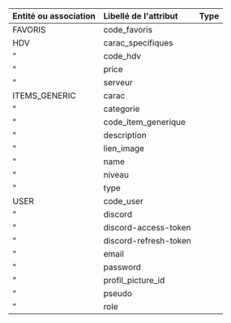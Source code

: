 | Entité ou association | Libellé de l'attribut | Type |
|:----------------------|:----------------------|:-----|
| FAVORIS               | code_favoris          |      |
| HDV                   | carac_specifiques     |      |
| "                     | code_hdv              |      |
| "                     | price                 |      |
| "                     | serveur               |      |
| ITEMS_GENERIC         | carac                 |      |
| "                     | categorie             |      |
| "                     | code_item_generique   |      |
| "                     | description           |      |
| "                     | lien_image            |      |
| "                     | name                  |      |
| "                     | niveau                |      |
| "                     | type                  |      |
| USER                  | code_user             |      |
| "                     | discord               |      |
| "                     | discord-access-token  |      |
| "                     | discord-refresh-token |      |
| "                     | email                 |      |
| "                     | password              |      |
| "                     | profil_picture_id     |      |
| "                     | pseudo                |      |
| "                     | role                  |      |
